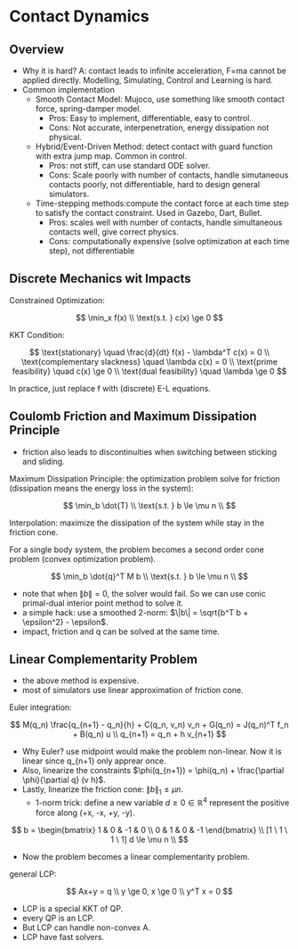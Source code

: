 # Contact Dynamics

## Overview

- Why it is hard? A: contact leads to infinite acceleration, F=ma cannot be applied directly. Modelling, Simulating, Control and Learning is hard. 
- Common implementation
  - Smooth Contact Model: Mujoco, use something like smooth contact force, spring-damper model. 
    - Pros: Easy to implement, differentiable, easy to control. 
    - Cons: Not accurate, interpenetration, energy dissipation not physical. 
  - Hybrid/Event-Driven Method: detect contact with guard function with extra jump map. Common in control. 
    - Pros: not stiff, can use standard ODE solver. 
    - Cons: Scale poorly with number of contacts, handle simutaneous contacts poorly, not differentiable, hard to design general simulators. 
  - Time-stepping methods:compute the contact force at each time step to satisfy the contact constraint. Used in Gazebo, Dart, Bullet. 
    - Pros: scales well with number of contacts, handle simultaneous contacts well, give correct physics. 
    - Cons: computationally expensive (solve optimization at each time step), not differentiable

## Discrete Mechanics wit Impacts

Constrained Optimization:

$$
\min_x f(x) \\
\text{s.t. } c(x) \ge 0
$$

KKT Condition:

$$
\text{stationary} \quad \frac{d}{dt} f(x) - \lambda^T c(x) = 0 \\
\text{complementary slackness} \quad \lambda c(x) = 0 \\
\text{prime feasibility} \quad c(x) \ge 0 \\
\text{dual feasibility} \quad \lambda \ge 0
$$

In practice, just replace f with (discrete) E-L equations. 

## Coulomb Friction and Maximum Dissipation Principle

- friction also leads to discontinuities when switching between sticking and sliding. 

Maximum Dissipation Principle: the optimization problem solve for friction (dissipation means the energy loss in the system):

$$
\min_b \dot{T} \\
\text{s.t. } b \le \mu n \\
$$

Interpolation: maximize the dissipation of the system while stay in the friction cone. 

For a single body system, the problem becomes a second order cone problem (convex optimization problem). 

$$
\min_b \dot{q}^T M b \\
\text{s.t. } b \le \mu n \\
$$

- note that when $\|b\| = 0$, the solver would fail. So we can use conic primal-dual interior point method to solve it. 
- a simple hack: use a smoothed 2-norm: $\|b\| = \sqrt{b^T b + \epsilon^2} - \epsilon$. 
- impact, friction and q can be solved at the same time. 

## Linear Complementarity Problem

- the above method is expensive. 
- most of simulators use linear approximation of friction cone. 

Euler integration: 

$$
M(q_n) \frac{q_{n+1} - q_n}{h} + C(q_n, v_n) v_n + G(q_n) = J(q_n)^T f_n + B(q_n) u \\
q_{n+1} = q_n + h v_{n+1}
$$

- Why Euler? use midpoint would make the problem non-linear. Now it is linear since q_{n+1} only apprear once. 
- Also, linearize the constraints $\phi(q_{n+1}) = \phi(q_n) + \frac{\partial \phi}{\partial q} (v h)$. 
- Lastly, linearize the friction cone: $\|b\|_1 \le \mu n$. 
  - 1-norm trick: define a new variable $d \ge 0 \in \mathbb{R}^4$ represent the positive force along (+x, -x, +y, -y). 

$$
b = \begin{bmatrix}
1 & 0 & -1 & 0 \\
0 & 1 & 0 & -1
\end{bmatrix} \\
[1 \ 1 \ 1 \ 1] d \le \mu n \\
$$

- Now the problem becomes a linear complementarity problem. 

general LCP:

$$
Ax+y = q \\
y \ge 0, x \ge 0 \\
y^T x = 0
$$

- LCP is a special KKT of QP. 
- every QP is an LCP. 
- But LCP can handle non-convex A. 
- LCP have fast solvers. 